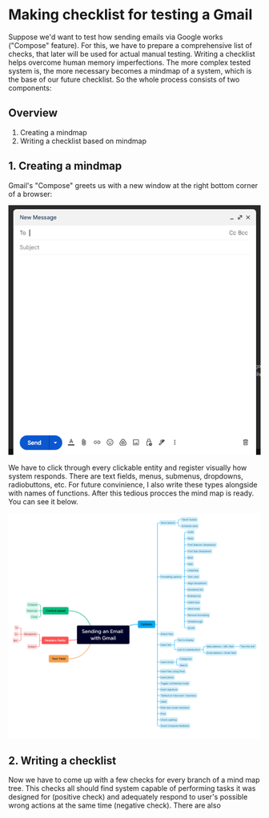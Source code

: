 # Making checklist for testing a Gmail

Suppose we'd want to test how sending emails via Google works ("Compose" feature). For this, we have to prepare a comprehensive list of checks,
that later will be used for actual manual testing. Writing a checklist helps overcome human memory imperfections. The more complex tested system is, the more necessary
becomes a mindmap of a system, which is the base of our future checklist. So the whole process consists of two components:

## Overview
1. Creating a mindmap
2. Writing a checklist based on mindmap

## 1. Creating a mindmap

Gmail's "Compose" greets us with a new window at the right bottom corner of a browser:

![Compose window](images/gmail_window.png)

We have to click through every clickable entity and register visually how system responds. There are text fields, menus, submenus, dropdowns, radiobuttons, etc. For future convinience, I also write these types alongside with names of functions. After this tedious procces the mind map is ready. You can see it below.

<img src="images/mindmap.png" width=800px>

## 2. Writing a checklist

Now we have to come up with a few checks for every branch of a mind map tree. This checks all should find system capable of performing tasks it was designed for
(positive check) and adequately respond to user's possible wrong actions at the same time (negative check). There are also 
